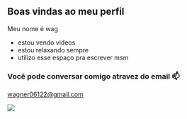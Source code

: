 ## Boas vindas ao meu perfil

Meu nome é wag

- estou vendo videos
- estou relaxando sempre
- utilizo esse espaço pra escrever msm

### Você pode conversar comigo atravez do email 📫

wagner06122@gmail.com

![](https://media1.tenor.com/m/cb-inJNtsd4AAAAC/anime.gif)
